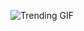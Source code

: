 ![Trending GIF](https://media0.giphy.com/media/v1.Y2lkPThiYjIxNzcydzRyZGRka3k0Zm8ydXR0M2xyeGlieGE1Njk1OXB4bGZjYmlreTAwciZlcD12MV9naWZzX3NlYXJjaCZjdD1n/xUPGcEliCc7bETyfO8/giphy.gif)
